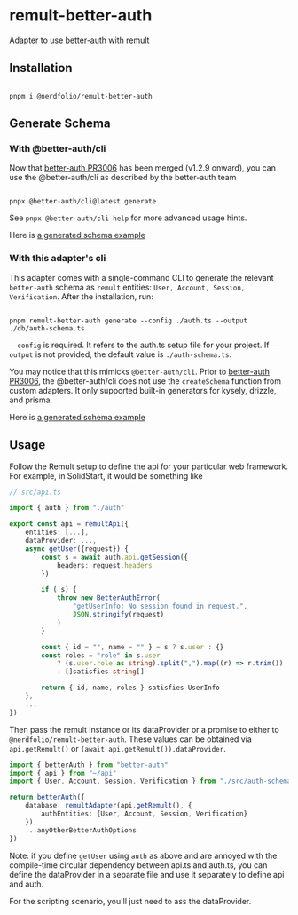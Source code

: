 # remult-better-auth

Adapter to use [better-auth](https://www.better-auth.com) with [remult](https://remult.dev)

## Installation

```console

pnpm i @nerdfolio/remult-better-auth

```

## Generate Schema

### With @better-auth/cli

Now that [better-auth PR3006](https://github.com/better-auth/better-auth/pull/3006) has been merged (v1.2.9 onward), you can use the @better-auth/cli as described by the better-auth team

```console

pnpx @better-auth/cli@latest generate

```

See `pnpx @better-auth/cli help` for more advanced usage hints.

Here is [a generated schema example](examples/generated-schema.ts)

### With this adapter's cli

This adapter comes with a single-command CLI to generate the relevant `better-auth` schema as `remult` entities:
`User, Account, Session, Verification`. After the installation, run:

```console

pnpm remult-better-auth generate --config ./auth.ts --output ./db/auth-schema.ts

```

`--config` is required. It refers to the auth.ts setup file for your project.
If `--output` is not provided, the default value is `./auth-schema.ts`.

You may notice that this mimicks `@better-auth/cli`. Prior to [better-auth PR3006](https://github.com/better-auth/better-auth/pull/3006), the @better-auth/cli does not use the `createSchema` function from custom adapters. It only supported built-in generators for kysely, drizzle, and prisma.

Here is [a generated schema example](examples/generated-schema.ts)

## Usage

Follow the Remult setup to define the api for your particular web framework. For example, in SolidStart, it would be something
like

```typescript
// src/api.ts

import { auth } from "./auth"

export const api = remultApi({
	entities: [...],
	dataProvider: ...,
	async getUser({request}) {
		const s = await auth.api.getSession({
			headers: request.headers
		})

		if (!s) {
			throw new BetterAuthError(
				"getUserInfo: No session found in request.",
				JSON.stringify(request)
			)
		}

		const { id = "", name = "" } = s ? s.user : {}
		const roles = "role" in s.user
			? (s.user.role as string).split(",").map((r) => r.trim())
			: []satisfies string[]

		return { id, name, roles } satisfies UserInfo
	},
	...
})
```

Then pass the remult instance or its dataProvider or a promise to either to `@nerdfolio/remult-better-auth`. These values can be obtained
via `api.getRemult()` or `(await api.getRemult()).dataProvider`.

```typescript
import { betterAuth } from "better-auth"
import { api } from "~/api"
import { User, Account, Session, Verification } from "./src/auth-schema" // generated via the cli

return betterAuth({
	database: remultAdapter(api.getRemult(), {
		authEntities: {User, Account, Session, Verification}
	}),
	...anyOtherBetterAuthOptions
})
```

Note: if you define `getUser` using `auth` as above and are annoyed with the compile-time circular dependency between api.ts and auth.ts,
you can define the dataProvider in a separate file and use it separately to define api and auth.

For the scripting scenario, you'll just need to ass the dataProvider.
